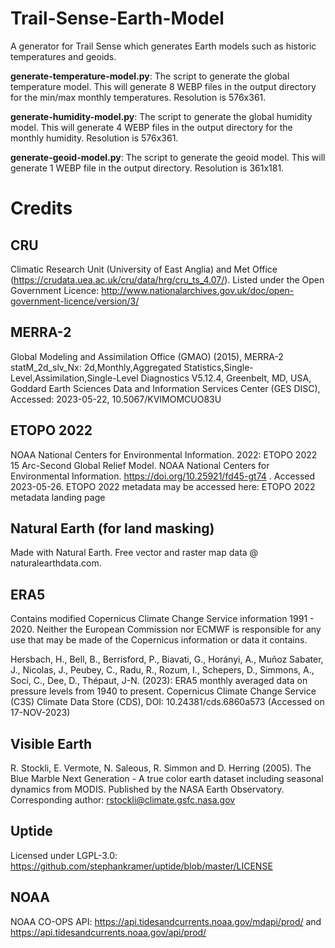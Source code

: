 # Trail-Sense-Earth-Model
A generator for Trail Sense which generates Earth models such as historic temperatures and geoids.

**generate-temperature-model.py**: The script to generate the global temperature model. This will generate 8 WEBP files in the output directory for the min/max monthly temperatures. Resolution is 576x361.

**generate-humidity-model.py**: The script to generate the global humidity model. This will generate 4 WEBP files in the output directory for the monthly humidity. Resolution is 576x361.

**generate-geoid-model.py**: The script to generate the geoid model. This will generate 1 WEBP file in the output directory. Resolution is 361x181.

# Credits
## CRU
Climatic Research Unit (University of East Anglia) and Met Office (https://crudata.uea.ac.uk/cru/data/hrg/cru_ts_4.07/). Listed under the Open Government Licence: http://www.nationalarchives.gov.uk/doc/open-government-licence/version/3/

## MERRA-2
Global Modeling and Assimilation Office (GMAO) (2015), MERRA-2 statM_2d_slv_Nx: 2d,Monthly,Aggregated Statistics,Single-Level,Assimilation,Single-Level Diagnostics V5.12.4, Greenbelt, MD, USA, Goddard Earth Sciences Data and Information Services Center (GES DISC), Accessed: 2023-05-22, 10.5067/KVIMOMCUO83U

## ETOPO 2022
NOAA National Centers for Environmental Information. 2022: ETOPO 2022 15 Arc-Second
Global Relief Model. NOAA National Centers for Environmental Information.
https://doi.org/10.25921/fd45-gt74 . Accessed 2023-05-26.
ETOPO 2022 metadata may be accessed here: ETOPO 2022 metadata landing page

## Natural Earth (for land masking)
Made with Natural Earth. Free vector and raster map data @ naturalearthdata.com.

## ERA5
Contains modified Copernicus Climate Change Service information 1991 - 2020. Neither the European Commission nor ECMWF is responsible for any use that may be made of the Copernicus information or data it contains.

Hersbach, H., Bell, B., Berrisford, P., Biavati, G., Horányi, A., Muñoz Sabater, J., Nicolas, J., Peubey, C., Radu, R., Rozum, I., Schepers, D., Simmons, A., Soci, C., Dee, D., Thépaut, J-N. (2023): ERA5 monthly averaged data on pressure levels from 1940 to present. Copernicus Climate Change Service (C3S) Climate Data Store (CDS), DOI: 10.24381/cds.6860a573 (Accessed on 17-NOV-2023)

## Visible Earth
R. Stockli, E. Vermote, N. Saleous, R. Simmon and D. Herring (2005). The Blue
Marble Next Generation - A true color earth dataset including seasonal dynamics
from MODIS. Published by the NASA Earth Observatory. Corresponding author:
rstockli@climate.gsfc.nasa.gov

## Uptide
Licensed under LGPL-3.0: https://github.com/stephankramer/uptide/blob/master/LICENSE

## NOAA
NOAA CO-OPS API: https://api.tidesandcurrents.noaa.gov/mdapi/prod/ and https://api.tidesandcurrents.noaa.gov/api/prod/
